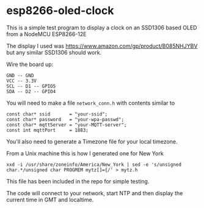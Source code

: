 # esp8266-oled-clock

This is a simple test program to display a clock on an SSD1306 based
OLED from a NodeMCU ESP8266-12E

The display I used was https://www.amazon.com/gp/product/B085NHJYBV
but any similar SSD1306 should work.

Wire the board up:

    GND -- GND
    VCC -- 3.3V
    SCL -- D1 -- GPIO5
    SDA -- D2 -- GPIO4

You will need to make a file `network_conn.h` with contents similar to

    const char* ssid       = "your-ssid";
    const char* password   = "your-wpa-passwd";
    const char* mqttServer = "your-MQTT-server";
    const int mqttPort     = 1883;

You'll also need to generate a Timezone file for your local timezone.

From a Unix machine this is how I generated one for New York

    xxd -i /usr/share/zoneinfo/America/New_York | sed -e 's/unsigned char.*/unsigned char PROGMEM mytz[]={/' > mytz.h

This file has been included in the repo for simple testing.

The code will connect to your network, start NTP and then display the
current time in GMT and localtime.
